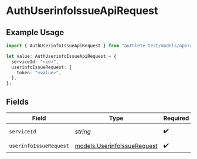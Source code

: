 # AuthUserinfoIssueApiRequest

## Example Usage

```typescript
import { AuthUserinfoIssueApiRequest } from "authlete-test/models/operations";

let value: AuthUserinfoIssueApiRequest = {
  serviceId: "<id>",
  userinfoIssueRequest: {
    token: "<value>",
  },
};
```

## Fields

| Field                                                               | Type                                                                | Required                                                            | Description                                                         |
| ------------------------------------------------------------------- | ------------------------------------------------------------------- | ------------------------------------------------------------------- | ------------------------------------------------------------------- |
| `serviceId`                                                         | *string*                                                            | :heavy_check_mark:                                                  | A service ID.                                                       |
| `userinfoIssueRequest`                                              | [models.UserinfoIssueRequest](../../models/userinfoissuerequest.md) | :heavy_check_mark:                                                  | N/A                                                                 |
